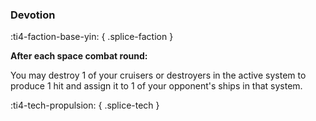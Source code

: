 ### **Devotion**
:ti4-faction-base-yin:
{ .splice-faction }

**After each space combat round:**

You may destroy 1 of your cruisers or destroyers in the active system to produce 1 hit and assign it to 1 of your opponent's ships in that system.

:ti4-tech-propulsion:
{ .splice-tech }
